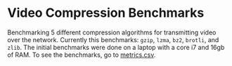 # Video Compression Benchmarks
Benchmarking 5 different compression algorithms for transmitting video over the network. Currently this benchmarks: `gzip`, `lzma`, `bz2`, `brotli`, and `zlib`. The initial benchmarks were done on a laptop with a core i7 and 16gb of RAM. To see the benchmarks, go to [metrics.csv](metrics.csv).